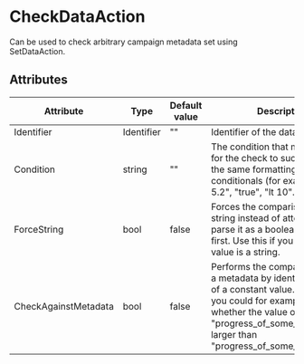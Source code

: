 # CheckDataAction

Can be used to check arbitrary campaign metadata set using SetDataAction.

## Attributes

| Attribute            | Type       | Default value | Description                                                                                                                                                                                                                 |
|----------------------|------------|---------------|-----------------------------------------------------------------------------------------------------------------------------------------------------------------------------------------------------------------------------|
| Identifier           | Identifier | ""            | Identifier of the data to check.                                                                                                                                                                                            |
| Condition            | string     | ""            | The condition that must be met for the check to succeed. Uses the same formatting as conditionals (for example, "gt 5.2", "true", "lt 10".)                                                                                 |
| ForceString          | bool       | false         | Forces the comparison to use string instead of attempting to parse it as a boolean or a float first. Use this if you know the value is a string.                                                                            |
| CheckAgainstMetadata | bool       | false         | Performs the comparison against a metadata by identifier instead of a constant value. Meaning that you could for example check whether the value of "progress_of_some_event" is larger than "progress_of_some_other_event". |



